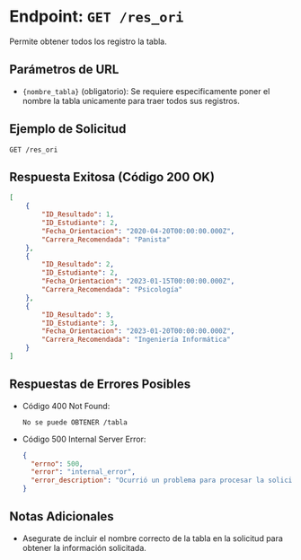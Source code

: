 # Endpoint: `GET /res_ori`

Permite obtener todos los registro la tabla.


## Parámetros de URL
- `{nombre_tabla}` (obligatorio): Se requiere especificamente poner el nombre la tabla unicamente para traer todos sus registros.


## Ejemplo de Solicitud
```http
GET /res_ori
```

## Respuesta Exitosa (Código 200 OK)
```json
[
    {
        "ID_Resultado": 1,
        "ID_Estudiante": 2,
        "Fecha_Orientacion": "2020-04-20T00:00:00.000Z",
        "Carrera_Recomendada": "Panista"
    },
    {
        "ID_Resultado": 2,
        "ID_Estudiante": 2,
        "Fecha_Orientacion": "2023-01-15T00:00:00.000Z",
        "Carrera_Recomendada": "Psicología"
    },
    {
        "ID_Resultado": 3,
        "ID_Estudiante": 3,
        "Fecha_Orientacion": "2023-01-20T00:00:00.000Z",
        "Carrera_Recomendada": "Ingeniería Informática"
    }
]
```

## Respuestas de Errores Posibles
- Código 400 Not Found:

    ```
    No se puede OBTENER /tabla
    ```

- Código 500 Internal Server Error:
  ```json
  {
    "errno": 500,
    "error": "internal_error",
    "error_description": "Ocurrió un problema para procesar la solicitud"
  }
  ``` 

## Notas Adicionales

- Asegurate de incluir el nombre correcto de la tabla en la solicitud para obtener la información solicitada.